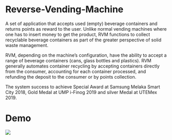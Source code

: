 # Reverse-Vending-Machine
A set of application that accepts used (empty) beverage containers and returns points as reward to the user. Unlike normal vending machines where one has to insert money to get the product, RVM functions to collect recyclable beverage containers as part of the greater perspective of solid waste management.

RVM, depending on the machine’s configuration, have the ability to accept a range of beverage containers (cans, glass bottles and plastics). RVM generally automates container recycling by accepting containers directly from the consumer, accounting for each container processed, and refunding the deposit to the consumer or by points collection.

The system success to achieve Special Award at Samsung Melaka Smart City 2018, Gold Medal at UMP i-Finog 2019 and silver Medal at UTEMex 2019. 

# Demo
![](https://github.com/ChuaN15/Reverse-Vending-Machine/blob/master/sampah/ezgif.com-video-to-gif.gif) 
